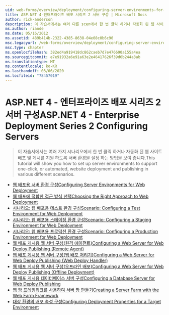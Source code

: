 ```yaml
---
uid: web-forms/overview/deployment/configuring-server-environments-for-web-deployment/index
title: ASP.NET 4-엔터프라이즈 배포 시리즈 2 서버 구성 | Microsoft Docs
author: rick-anderson
description: 이 자습서에서는 여러 다른 scen에서 한 번 클릭 하거나 자동화 된 웹 사이트 배포 및 게시를 지원 하도록 서버 환경을 설정 하는 방법을 보여 줍니다.
ms.author: riande
ms.date: 05/16/2012
ms.assetid: 489b414b-2322-4385-8638-04e08c0b6c90
msc.legacyurl: /web-forms/overview/deployment/configuring-server-environments-for-web-deployment
msc.type: chapter
ms.openlocfilehash: 382ed4a919418dc862caeb7d7e476690a155a4ea
ms.sourcegitcommit: e7e91932a6e91a63e2e46417626f39d6b244a3ab
ms.translationtype: MT
ms.contentlocale: ko-KR
ms.lasthandoff: 03/06/2020
ms.locfileid: "78457019"
---
```

# <a name="aspnet-4---enterprise-deployment-series-2-configuring-servers"></a><span data-ttu-id="c1a66-103">ASP.NET 4 - 엔터프라이즈 배포 시리즈 2 서버 구성</span><span class="sxs-lookup"><span data-stu-id="c1a66-103">ASP.NET 4 - Enterprise Deployment Series 2 Configuring Servers</span></span>

> <span data-ttu-id="c1a66-104">이 자습서에서는 여러 가지 시나리오에서 한 번 클릭 하거나 자동화 된 웹 사이트 배포 및 게시를 지원 하도록 서버 환경을 설정 하는 방법을 보여 줍니다.</span><span class="sxs-lookup"><span data-stu-id="c1a66-104">This tutorial will show you how to set up server environments to support one-click, or automated, website deployment and publishing in various different scenarios.</span></span>

- [<span data-ttu-id="c1a66-105">웹 배포용 서버 환경 구성</span><span class="sxs-lookup"><span data-stu-id="c1a66-105">Configuring Server Environments for Web Deployment</span></span>](configuring-server-environments-for-web-deployment.md)
- [<span data-ttu-id="c1a66-106">웹 배포에 적합한 접근 방식 선택</span><span class="sxs-lookup"><span data-stu-id="c1a66-106">Choosing the Right Approach to Web Deployment</span></span>](choosing-the-right-approach-to-web-deployment.md)
- [<span data-ttu-id="c1a66-107">시나리오: 웹 배포용 테스트 환경 구성</span><span class="sxs-lookup"><span data-stu-id="c1a66-107">Scenario: Configuring a Test Environment for Web Deployment</span></span>](scenario-configuring-a-test-environment-for-web-deployment.md)
- [<span data-ttu-id="c1a66-108">시나리오: 웹 배포용 스테이징 환경 구성</span><span class="sxs-lookup"><span data-stu-id="c1a66-108">Scenario: Configuring a Staging Environment for Web Deployment</span></span>](scenario-configuring-a-staging-environment-for-web-deployment.md)
- [<span data-ttu-id="c1a66-109">시나리오: 웹 배포용 프로덕션 환경 구성</span><span class="sxs-lookup"><span data-stu-id="c1a66-109">Scenario: Configuring a Production Environment for Web Deployment</span></span>](scenario-configuring-a-production-environment-for-web-deployment.md)
- [<span data-ttu-id="c1a66-110">웹 배포 게시용 웹 서버 구성(원격 에이전트)</span><span class="sxs-lookup"><span data-stu-id="c1a66-110">Configuring a Web Server for Web Deploy Publishing (Remote Agent)</span></span>](configuring-a-web-server-for-web-deploy-publishing-remote-agent.md)
- [<span data-ttu-id="c1a66-111">웹 배포 게시용 웹 서버 구성(웹 배포 처리기)</span><span class="sxs-lookup"><span data-stu-id="c1a66-111">Configuring a Web Server for Web Deploy Publishing (Web Deploy Handler)</span></span>](configuring-a-web-server-for-web-deploy-publishing-web-deploy-handler.md)
- [<span data-ttu-id="c1a66-112">웹 배포 게시용 웹 서버 구성(오프라인 배포)</span><span class="sxs-lookup"><span data-stu-id="c1a66-112">Configuring a Web Server for Web Deploy Publishing (Offline Deployment)</span></span>](configuring-a-web-server-for-web-deploy-publishing-offline-deployment.md)
- [<span data-ttu-id="c1a66-113">웹 배포 게시용 데이터베이스 서버 구성</span><span class="sxs-lookup"><span data-stu-id="c1a66-113">Configuring a Database Server for Web Deploy Publishing</span></span>](configuring-a-database-server-for-web-deploy-publishing.md)
- [<span data-ttu-id="c1a66-114">웹 팜 프레임워크를 사용하여 서버 팜 만들기</span><span class="sxs-lookup"><span data-stu-id="c1a66-114">Creating a Server Farm with the Web Farm Framework</span></span>](creating-a-server-farm-with-the-web-farm-framework.md)
- [<span data-ttu-id="c1a66-115">대상 환경의 배포 속성 구성</span><span class="sxs-lookup"><span data-stu-id="c1a66-115">Configuring Deployment Properties for a Target Environment</span></span>](configuring-deployment-properties-for-a-target-environment.md)
